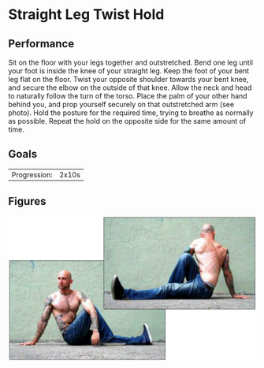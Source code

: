 # Straight Leg Twist Hold

## Performance

Sit on the floor with your legs together and outstretched. Bend one leg until your foot is inside the knee of your straight leg. Keep the foot of your bent leg flat on the floor. Twist your opposite shoulder towards your bent knee, and secure the elbow on the outside of that knee. Allow the neck and head to naturally follow the turn of the torso. Place the palm of your other hand behind you, and prop yourself securely on that outstretched arm (see photo). Hold the posture for the required time, trying to breathe as normally as possible. Repeat the hold on the opposite side for the same amount of time.

## Goals

| | |
|---|---|
|Progression: | 2x10s |

## Figures

![](../../images/00_stretching/04_lateral_chain/1.png)
